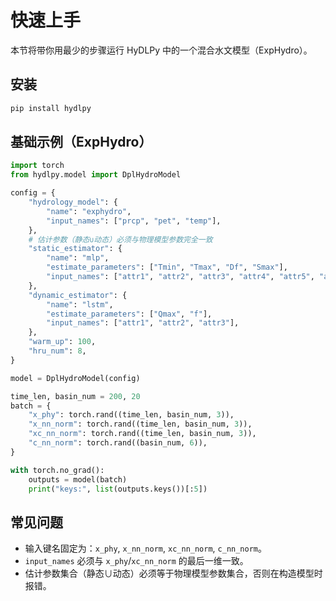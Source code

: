 # 快速上手

本节将带你用最少的步骤运行 HyDLPy 中的一个混合水文模型（ExpHydro）。

## 安装

```bash
pip install hydlpy
```

## 基础示例（ExpHydro）

```python
import torch
from hydlpy.model import DplHydroModel

config = {
    "hydrology_model": {
        "name": "exphydro",
        "input_names": ["prcp", "pet", "temp"],
    },
    # 估计参数（静态∪动态）必须与物理模型参数完全一致
    "static_estimator": {
        "name": "mlp",
        "estimate_parameters": ["Tmin", "Tmax", "Df", "Smax"],
        "input_names": ["attr1", "attr2", "attr3", "attr4", "attr5", "attr6"],
    },
    "dynamic_estimator": {
        "name": "lstm",
        "estimate_parameters": ["Qmax", "f"],
        "input_names": ["attr1", "attr2", "attr3"],
    },
    "warm_up": 100,
    "hru_num": 8,
}

model = DplHydroModel(config)

time_len, basin_num = 200, 20
batch = {
    "x_phy": torch.rand((time_len, basin_num, 3)),
    "x_nn_norm": torch.rand((time_len, basin_num, 3)),
    "xc_nn_norm": torch.rand((time_len, basin_num, 3)),
    "c_nn_norm": torch.rand((basin_num, 6)),
}

with torch.no_grad():
    outputs = model(batch)
    print("keys:", list(outputs.keys())[:5])
```

## 常见问题
- 输入键名固定为：`x_phy`, `x_nn_norm`, `xc_nn_norm`, `c_nn_norm`。
- `input_names` 必须与 `x_phy`/`xc_nn_norm` 的最后一维一致。
- 估计参数集合（静态∪动态）必须等于物理模型参数集合，否则在构造模型时报错。


